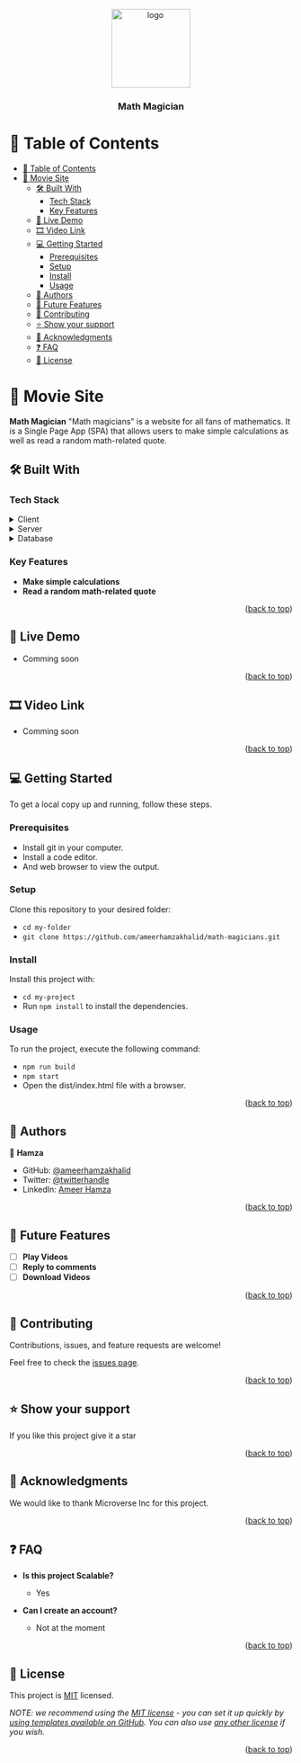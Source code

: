 <a name="readme-top"></a>

<!--
HOW TO USE:
This is an example of how you may give instructions on setting up your project locally.
Modify this file to match your project and remove sections that don't apply.
REQUIRED SECTIONS:
- Table of Contents
- About the Project
  - Built With
  - Live Demo
- Getting Started
- Authors
- Future Features
- Contributing
- Show your support
- Acknowledgements
- License
After you're finished please remove all the comments and instructions!
-->

<div align="center">

  <img src="https://avatars.githubusercontent.com/u/22550229?s=200&v=4" alt="logo" width="140"  height="auto" />
  <br/>

  <h3><b>Math Magician</b></h3>

</div>

<!-- TABLE OF CONTENTS -->

# 📗 Table of Contents

- [📗 Table of Contents](#-table-of-contents)
- [📖 Movie Site ](#-movie-site-)
  - [🛠 Built With ](#-built-with-)
    - [Tech Stack ](#tech-stack-)
    - [Key Features ](#key-features-)
  - [🚀 Live Demo ](#-live-demo-)
  - [🎞 Video Link ](#-video-link-)
  - [💻 Getting Started ](#-getting-started-)
    - [Prerequisites](#prerequisites)
    - [Setup](#setup)
    - [Install](#install)
    - [Usage](#usage)
  - [👥 Authors ](#-authors-)
  - [🔭 Future Features ](#-future-features-)
  - [🤝 Contributing ](#-contributing-)
  - [⭐️ Show your support ](#️-show-your-support-)
  - [🙏 Acknowledgments ](#-acknowledgments-)
  - [❓ FAQ ](#-faq-)
  - [📝 License ](#-license-)

<!-- PROJECT DESCRIPTION -->

# 📖 Movie Site <a name="about-project"></a>

**Math Magician** "Math magicians" is a website for all fans of mathematics. It is a Single Page App (SPA) that allows users to make simple calculations as well as read a random math-related quote.

## 🛠 Built With <a name="built-with"></a>

### Tech Stack <a name="tech-stack"></a>

<details>
  <summary>Client</summary>
  <ul>
    <li><a href="https://html.com/">HTML</a></li>
    <li><a href="https://www.free-css.com/">CSS</a></li>
    <li><a href="https://www.javascript.com/">JAVASCRIPT</a></li>
    <li><a href="https://webpack.js.org/">WEBPACK</a></li>
    <li><a href="https://jestjs.io/">JEST</a></li>
    <li><a href="https://reactjs.org/">REACT</a></li>
  </ul>
</details>

<details>
  <summary>Server</summary>
  <ul>
    <li><a href="">Comming soon</a></li>
  </ul>
</details>

<details>
<summary>Database</summary>
  <ul>
    <li><a href="">Comming soon</a></li>
  </ul>
</details>

<!-- Features -->

### Key Features <a name="key-features"></a>

- **Make simple calculations**
- **Read a random math-related quote**

<p align="right">(<a href="#readme-top">back to top</a>)</p>

<!-- LIVE DEMO -->

## 🚀 Live Demo <a name="live-demo"></a>

- Comming soon

<p align="right">(<a href="#readme-top">back to top</a>)</p>

<!-- Video Link -->

## 🎞 Video Link <a name="video-link"></a>

- Comming soon

<p align="right">(<a href="#readme-top">back to top</a>)</p>

<!-- GETTING STARTED -->

## 💻 Getting Started <a name="getting-started"></a>

To get a local copy up and running, follow these steps.

### Prerequisites

- Install git in your computer.
- Install a code editor.
- And web browser to view the output.

### Setup

Clone this repository to your desired folder:

- `cd my-folder`
- `git clone https://github.com/ameerhamzakhalid/math-magicians.git`

### Install

Install this project with:

- `cd my-project`
- Run `npm install` to install the dependencies.

### Usage

To run the project, execute the following command:

- `npm run build`
- `npm start`
- Open the dist/index.html file with a browser.

<p align="right">(<a href="#readme-top">back to top</a>)</p>

<!-- AUTHORS -->

## 👥 Authors <a name="authors"></a>

👤 **Hamza**

- GitHub: [@ameerhamzakhalid](https://github.com/ameerhamzakhalid)
- Twitter: [@twitterhandle](https://twitter.com/ameeerhamza1997)
- LinkedIn: [Ameer Hamza](https://www.linkedin.com/in/choudhary-hamza-37b17a141/)


<p align="right">(<a href="#readme-top">back to top</a>)</p>

<!-- FUTURE FEATURES -->

## 🔭 Future Features <a name="future-features"></a>

- [ ] **Play Videos**
- [ ] **Reply to comments**
- [ ] **Download Videos**

<p align="right">(<a href="#readme-top">back to top</a>)</p>

<!-- CONTRIBUTING -->

## 🤝 Contributing <a name="contributing"></a>

Contributions, issues, and feature requests are welcome!

Feel free to check the [issues page](../../issues/).

<p align="right">(<a href="#readme-top">back to top</a>)</p>

<!-- SUPPORT -->

## ⭐️ Show your support <a name="support"></a>

If you like this project give it a star

<p align="right">(<a href="#readme-top">back to top</a>)</p>

<!-- ACKNOWLEDGEMENTS -->

## 🙏 Acknowledgments <a name="acknowledgements"></a>

We would like to thank Microverse Inc for this project.

<p align="right">(<a href="#readme-top">back to top</a>)</p>

<!-- FAQ (optional) -->

## ❓ FAQ <a name="faq"></a>

- **Is this project Scalable?**

  - Yes

- **Can I create an account?**

  - Not at the moment

<p align="right">(<a href="#readme-top">back to top</a>)</p>

<!-- LICENSE -->

## 📝 License <a name="license"></a>

This project is [MIT](./LICENSE) licensed.

_NOTE: we recommend using the [MIT license](https://choosealicense.com/licenses/mit/) - you can set it up quickly by [using templates available on GitHub](https://docs.github.com/en/communities/setting-up-your-project-for-healthy-contributions/adding-a-license-to-a-repository). You can also use [any other license](https://choosealicense.com/licenses/) if you wish._

<p align="right">(<a href="#readme-top">back to top</a>)</p>